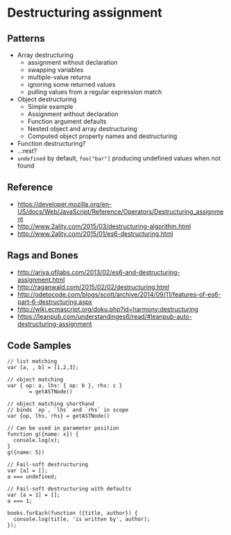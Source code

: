 Destructuring assignment
========================

## Patterns
- Array destructuring
    + assignment without declaration
    + swapping variables
    + multiple-value returns
    + ignoring some returned values
    + pulling values from a regular expression match
- Object destructuring
    + Simple example
    + Assignment without declaration
    + Function argument defaults
    + Nested object and array destructuring
    + Computed object property names and destructuring
- Function destructuring?
- ...rest?
- `undefined` by default, `foo["bar"]` producing undefined values when not found


## Reference
- https://developer.mozilla.org/en-US/docs/Web/JavaScript/Reference/Operators/Destructuring_assignment
- http://www.2ality.com/2015/03/destructuring-algorithm.html
- http://www.2ality.com/2015/01/es6-destructuring.html


## Rags and Bones
- http://ariya.ofilabs.com/2013/02/es6-and-destructuring-assignment.html
- http://raganwald.com/2015/02/02/destructuring.html
- http://odetocode.com/blogs/scott/archive/2014/09/11/features-of-es6-part-6-destructuring.aspx
- http://wiki.ecmascript.org/doku.php?id=harmony:destructuring
- https://leanpub.com/understandinges6/read/#leanpub-auto-destructuring-assignment


## Code Samples

    // list matching
    var [a, , b] = [1,2,3];

    // object matching
    var { op: a, lhs: { op: b }, rhs: c }
           = getASTNode()

    // object matching shorthand
    // binds `op`, `lhs` and `rhs` in scope
    var {op, lhs, rhs} = getASTNode()

    // Can be used in parameter position
    function g({name: x}) {
      console.log(x);
    }
    g({name: 5})

    // Fail-soft destructuring
    var [a] = [];
    a === undefined;

    // Fail-soft destructuring with defaults
    var [a = 1] = [];
    a === 1;

    books.forEach(function ({title, author}) {
      console.log(title, 'is written by', author);
    });

